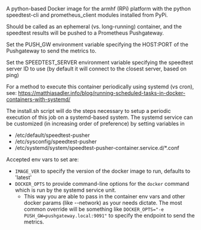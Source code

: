 A python-based Docker image for the armhf (RPi) platform with the python speedtest-cli and prometheus_client modules installed from PyPi.

Should be called as an ephemeral (vs. long-running) container, and the speedtest results will be pushed to
a Prometheus Pushgateway.

Set the PUSH_GW environment variable specifying the HOST:PORT of the Pushgateway to send the metrics to.

Set the SPEEDTEST_SERVER environment variable specifying the speedtest server ID to use (by default
it will connect to the closest server, based on ping)

For a method to execute this container periodically using systemd (vs cron), see:
https://matthiasadler.info/blog/running-scheduled-tasks-in-docker-containers-with-systemd/

The install.sh script will do the steps necessary to setup a periodic execution of this job on a systemd-based system. 
The systemd service can be customized (in increasing order of preference) by setting variables in

  * /etc/default/speedtest-pusher
  * /etc/sysconfig/speedtest-pusher
  * /etc/systemd/system/speedtest-pusher-container.service.d/*.conf

Accepted env vars to set are:

  * `IMAGE_VER` to specify the version of the docker image to run, defaults to 'latest'
  * `DOCKER_OPTS` to provide command-line options for the `docker` command which is run by the systemd service unit.
    * This way you are able to pass in the container env vars and other docker params (like --network) as your needs dictate.
      The most common override will be something like `DOCKER_OPTS="-e PUSH_GW=pushgateway.local:9091"` to specify the endpoint to send the metrics.
